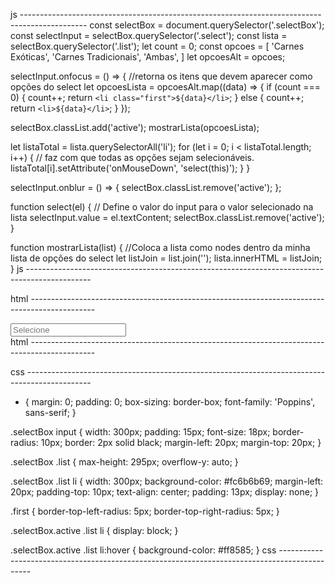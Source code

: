js ----------------------------------------------------------------------------------------------
const selectBox = document.querySelector('.selectBox');
const selectInput = selectBox.querySelector('.select');
const lista = selectBox.querySelector('.list');
let count = 0;
const opcoes = [
  'Carnes Exóticas',
  'Carnes Tradicionais',
  'Ambas',
]
let opcoesAlt = opcoes;

selectInput.onfocus = () => {
  //retorna os itens que devem aparecer como opções do select
  let opcoesLista = opcoesAlt.map((data) => {
    if (count === 0) {
      count++;
      return `<li class="first">${data}</li>`;
    } else {
      count++;
      return `<li>${data}</li>`;
    }
  });

  selectBox.classList.add('active');
  mostrarLista(opcoesLista);

  let listaTotal = lista.querySelectorAll('li');
  for (let i = 0; i < listaTotal.length; i++) {
    // faz com que todas as opções sejam selecionáveis.
    listaTotal[i].setAttribute('onMouseDown', 'select(this)');
  }
}

selectInput.onblur = () => {
  selectBox.classList.remove('active');
};

function select(el) {
  // Define o valor do input para o valor selecionado na lista
  selectInput.value = el.textContent;
  selectBox.classList.remove('active');
}

function mostrarLista(list) {
  //Coloca a lista como nodes dentro da minha lista de opções do select
  let listJoin = list.join('');
  lista.innerHTML = listJoin;
}
js ----------------------------------------------------------------------------------------------

html ----------------------------------------------------------------------------------------------
<div class="selectBox">
    <input type="text" class="select" placeholder="Selecione" />
    <div class="list"></div>
  </div>
html ----------------------------------------------------------------------------------------------

css ----------------------------------------------------------------------------------------------
* {
  margin: 0;
  padding: 0;
  box-sizing: border-box;
  font-family: 'Poppins', sans-serif;
}

.selectBox input {
  width: 300px;
  padding: 15px;
  font-size: 18px;
  border-radius: 10px;
  border: 2px solid black;
  margin-left: 20px;
  margin-top: 20px;
}

.selectBox .list {
  max-height: 295px;
  overflow-y: auto;
}

.selectBox .list li {
  width: 300px;
  background-color: #fc6b6b69;
  margin-left: 20px;
  padding-top: 10px;
  text-align: center;
  padding: 13px;
  display: none;
}

.first {
  border-top-left-radius: 5px;
  border-top-right-radius: 5px;
}

.selectBox.active .list li {
  display: block;
}

.selectBox.active .list li:hover {
  background-color: #ff8585;
}
css ----------------------------------------------------------------------------------------------
